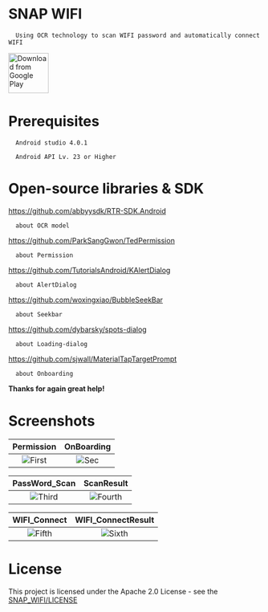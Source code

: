 # SNAP WIFI
      Using OCR technology to scan WIFI password and automatically connect WIFI

[<img src="https://play.google.com/intl/en_us/badges/images/generic/en_badge_web_generic.png"
      alt="Download from Google Play"
      height="80">](https://play.google.com/store/apps/details?id=com.Dev.unknown.snapwifi)
# Prerequisites
      Android studio 4.0.1

      Android API Lv. 23 or Higher
# Open-source libraries & SDK
https://github.com/abbyysdk/RTR-SDK.Android
      
      about OCR model

https://github.com/ParkSangGwon/TedPermission

      about Permission
      
https://github.com/TutorialsAndroid/KAlertDialog

      about AlertDialog
      
https://github.com/woxingxiao/BubbleSeekBar

      about Seekbar

https://github.com/dybarsky/spots-dialog

      about Loading-dialog

https://github.com/sjwall/MaterialTapTargetPrompt

      about Onboarding

<b>Thanks for again great help!</b>

# Screenshots
| Permission | OnBoarding |
|:-:|:-:|
| ![First](https://user-images.githubusercontent.com/33346331/88458771-5bad7a00-cecb-11ea-8e76-dc024704a6fa.jpg) | ![Sec](https://user-images.githubusercontent.com/33346331/88458778-5ea86a80-cecb-11ea-9c27-26a7676a0bb4.jpg) |

| PassWord_Scan | ScanResult |
|:-:|:-:|
| ![Third](https://user-images.githubusercontent.com/33346331/88458773-5cdea700-cecb-11ea-80ab-646e3e74eea8.jpg) | ![Fourth](https://user-images.githubusercontent.com/33346331/88458777-5ea86a80-cecb-11ea-9cda-6134b5fd6607.jpg) |

| WIFI_Connect | WIFI_ConnectResult |
|:-:|:-:|
| ![Fifth](https://user-images.githubusercontent.com/33346331/88458774-5d773d80-cecb-11ea-93b7-9401e3089d2c.jpg) | ![Sixth](https://user-images.githubusercontent.com/33346331/88458775-5e0fd400-cecb-11ea-81fe-ecaf987c9e01.jpg) |

# License
This project is licensed under the Apache 2.0 License - see the [SNAP_WIFI/LICENSE](LICENSE)
